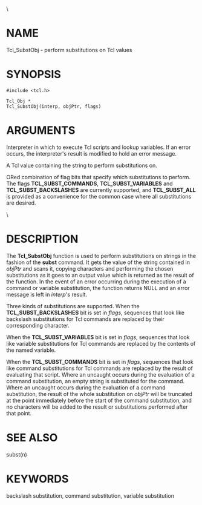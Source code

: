\

# NAME

Tcl_SubstObj - perform substitutions on Tcl values

# SYNOPSIS

    #include <tcl.h>

    Tcl_Obj *
    Tcl_SubstObj(interp, objPtr, flags)

# ARGUMENTS

Interpreter in which to execute Tcl scripts and lookup variables. If an
error occurs, the interpreter\'s result is modified to hold an error
message.

A Tcl value containing the string to perform substitutions on.

ORed combination of flag bits that specify which substitutions to
perform. The flags **TCL_SUBST_COMMANDS**, **TCL_SUBST_VARIABLES** and
**TCL_SUBST_BACKSLASHES** are currently supported, and **TCL_SUBST_ALL**
is provided as a convenience for the common case where all substitutions
are desired.

\

# DESCRIPTION

The **Tcl_SubstObj** function is used to perform substitutions on
strings in the fashion of the **subst** command. It gets the value of
the string contained in *objPtr* and scans it, copying characters and
performing the chosen substitutions as it goes to an output value which
is returned as the result of the function. In the event of an error
occurring during the execution of a command or variable substitution,
the function returns NULL and an error message is left in *interp*\'s
result.

Three kinds of substitutions are supported. When the
**TCL_SUBST_BACKSLASHES** bit is set in *flags*, sequences that look
like backslash substitutions for Tcl commands are replaced by their
corresponding character.

When the **TCL_SUBST_VARIABLES** bit is set in *flags*, sequences that
look like variable substitutions for Tcl commands are replaced by the
contents of the named variable.

When the **TCL_SUBST_COMMANDS** bit is set in *flags*, sequences that
look like command substitutions for Tcl commands are replaced by the
result of evaluating that script. Where an uncaught occurs during the
evaluation of a command substitution, an empty string is substituted for
the command. Where an uncaught occurs during the evaluation of a command
substitution, the result of the whole substitution on *objPtr* will be
truncated at the point immediately before the start of the command
substitution, and no characters will be added to the result or
substitutions performed after that point.

# SEE ALSO

subst(n)

# KEYWORDS

backslash substitution, command substitution, variable substitution
